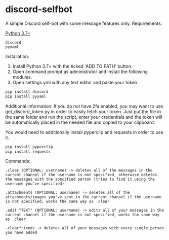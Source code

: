 # discord-selfbot
 A simple Discord self-bot with some message features only.
Requirements:

[Python 3.7+](https://www.python.org/ftp/python/3.7.4/python-3.7.4-amd64.exe)

```
discord
pyyaml
```


Installation:

1. Install Python 3.7+ with the ticked 'ADD TO PATH' button.
2. Open command prompt as administrator and install the following modules.
3. Open settings.yml with any text editor and paste your token. 

```py
pip install discord
pip install pyyaml
```

Additional information:
If you do not have 2fa enabled, you may want to use get_discord_token.py in order to easily fetch your token. Just put the file in the same folder and run the script, enter your credentials and the token will be automatically placed in the needed file and copied to your clipboard. 

You would need to additionally install pyperclip and requests in order to use it.

```py
pip install pyperclip
pip install requests
```

Commands:

```
.clear (OPTIONAL: username) -> deletes all of the messages in the current channel if the username is not specified, otherwise deletes the messages with the specified person (tries to find it using the username you've specified) 

.attachments (OPTIONAL: username) -> deletes all of the attachments/images you've sent in the current channel if the username is not specified, works the same way as .clear

.edit "TEXT" (OPTIONAL: username) -> edits all of your messages in the current channel if the username is not specified, works the same way as .clear

.clearfriends -> deletes all of your messages with every single person you have added

```
